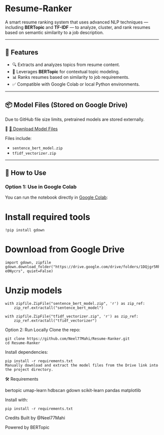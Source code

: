 # Resume-Ranker

A smart resume ranking system that uses advanced NLP techniques — including **BERTopic** and **TF-IDF** — to analyze, cluster, and rank resumes based on semantic similarity to a job description.

---

## 🚀 Features

- 🔍 Extracts and analyzes topics from resume content.
- 🧠 Leverages **BERTopic** for contextual topic modeling.
- 📊 Ranks resumes based on similarity to job requirements.
- ✅ Compatible with Google Colab or local Python environments.

---

## 📦 Model Files (Stored on Google Drive)

Due to GitHub file size limits, pretrained models are stored externally.

🔗 [📁 Download Model Files](https://drive.google.com/drive/folders/1DQjgr5Rh40vHfrbBa6bf9eCc-e0Nycrs?usp=sharing)

Files include:
- `sentence_bert_model.zip`
- `tfidf_vectorizer.zip`

---

## 🔧 How to Use

### Option 1: Use in Google Colab

You can run the notebook directly in [Google Colab](https://colab.research.google.com/):

# Install required tools
```
!pip install gdown
```
# Download from Google Drive
```
import gdown, zipfile
gdown.download_folder("https://drive.google.com/drive/folders/1DQjgr5Rh40vHfrbBa6bf9eCc-e0Nycrs", quiet=False)
```
# Unzip models
```
with zipfile.ZipFile("sentence_bert_model.zip", 'r') as zip_ref:
    zip_ref.extractall("sentence_bert_model")

with zipfile.ZipFile("tfidf_vectorizer.zip", 'r') as zip_ref:
    zip_ref.extractall("tfidf_vectorizer")
```

Option 2: Run Locally
Clone the repo:
```
git clone https://github.com/Neel77Mahi/Resume-Ranker.git
cd Resume-Ranker
```
Install dependencies:
```
pip install -r requirements.txt
Manually download and extract the model files from the Drive link into the project directory.
```
🛠️ Requirements

bertopic
umap-learn
hdbscan
gdown
scikit-learn
pandas
matplotlib

Install with:
```
pip install -r requirements.txt
```

Credits
Built by @Neel77Mahi

Powered by BERTopic
